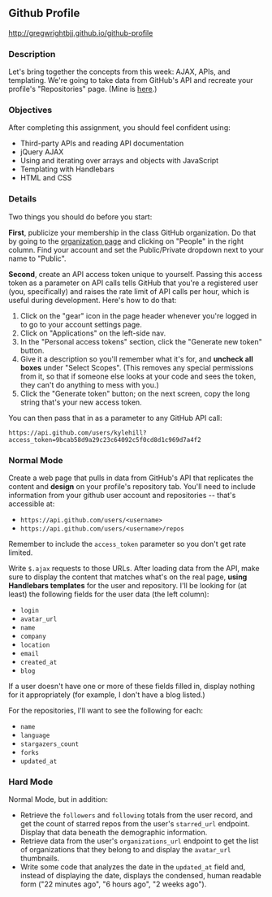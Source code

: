 ## Github Profile

http://gregwrightbjj.github.io/github-profile

### Description

Let's bring together the concepts from this week: AJAX, APIs, and templating. We're going to take data from GitHub's API and recreate your profile's "Repositories" page. (Mine is [here](https://github.com/kylehill?tab=repositories).)

### Objectives

After completing this assignment, you should feel confident using:

* Third-party APIs and reading API documentation
* jQuery AJAX
* Using and iterating over arrays and objects with JavaScript
* Templating with Handlebars
* HTML and CSS

### Details

Two things you should do before you start:

**First**, publicize your membership in the class GitHub organization. Do that by going to the [organization page](https://github.com/TIY-DC-FEE-Jan-2015) and clicking on "People" in the right column. Find your account and set the Public/Private dropdown next to your name to "Public".

**Second**, create an API access token unique to yourself. Passing this access token as a parameter on API calls tells GitHub that you're a registered user (you, specifically) and raises the rate limit of API calls per hour, which is useful during development. Here's how to do that:

1. Click on the "gear" icon in the page header whenever you're logged in to go to your account settings page.
2. Click on "Applications" on the left-side nav.
3. In the "Personal access tokens" section, click the "Generate new token" button.
4. Give it a description so you'll remember what it's for, and **uncheck all boxes** under "Select Scopes". (This removes any special permissions from it, so that if someone else looks at your code and sees the token, they can't do anything to mess with you.)
5. Click the "Generate token" button; on the next screen, copy the long string that's your new access token.

You can then pass that in as a parameter to any GitHub API call:

`https://api.github.com/users/kylehill?access_token=9bcab58d9a29c23c64092c5f0cd8d1c969d7a4f2`

### Normal Mode

Create a web page that pulls in data from GitHub's API that replicates the content and **design** on your profile's repository tab. You'll need to include information from your github user account and repositories -- that's accessible at:

* `https://api.github.com/users/<username>`
* `https://api.github.com/users/<username>/repos`

Remember to include the `access_token` parameter so you don't get rate limited.

Write `$.ajax` requests to those URLs. After loading data from the API, make sure to display the content that matches what's on the real page, **using Handlebars templates** for the user and repository. I'll be looking for (at least) the following fields for the user data (the left column):

* `login`
* `avatar_url`
* `name`
* `company`
* `location`
* `email`
* `created_at`
* `blog`

If a user doesn't have one or more of these fields filled in, display nothing for it appropriately (for example, I don't have a blog listed.)

For the repositories, I'll want to see the following for each:

* `name`
* `language`
* `stargazers_count`
* `forks`
* `updated_at`

### Hard Mode

Normal Mode, but in addition:

* Retrieve the `followers` and `following` totals from the user record, and get the count of starred repos from the user's `starred_url` endpoint. Display that data beneath the demographic information.
* Retrieve data from the user's `organizations_url` endpoint to get the list of organizations that they belong to and display the `avatar_url` thumbnails.
* Write some code that analyzes the date in the `updated_at` field and, instead of displaying the date, displays the condensed, human readable form ("22 minutes ago", "6 hours ago", "2 weeks ago").
